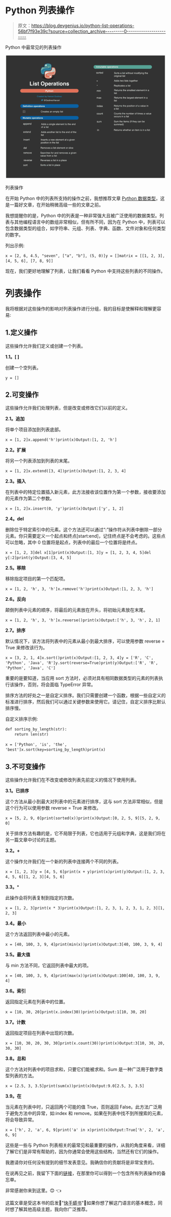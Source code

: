 # Python 列表操作

> 原文：<https://blog.devgenius.io/python-list-operations-56bf7f93e39c?source=collection_archive---------0----------------------->

Python 中最常见的列表操作

![](img/039a53d0061eca53b8a54f1cb0988dbb.png)

列表操作

在开始 Python 中的列表所支持的操作之前，我想推荐文章 [Python 数据类型](https://medium.com/dev-genius/python-data-types-4959eb84635f)，这是一篇好文章，在开始稍微高级一些的文章之前。

我想提醒你的是，Python 中的列表是一种非常强大且被广泛使用的数据类型。列表与其他编程语言中的数组非常相似，但有所不同，因为在 Python 中，列表可以包含数据类型的组合，如字符串、元组、列表、字典、函数、文件对象和任何类型的数字。

列出示例:

```
x = [2, 6, 4.5, "seven", ["a", "b"], (5, 0)]y = []matrix = [[1, 2, 3], [4, 5, 6], [7, 8, 9]]
```

现在，我们更好地理解了列表，让我们看看 Python 中支持这些列表的不同操作。

# 列表操作

我将根据对这些操作的影响对列表操作进行分组，我的目标是使解释和理解更容易:

## 1.定义操作

这些操作允许我们定义或创建一个列表。

**1.1。[ ]**

创建一个空列表。

```
y = []
```

## 2.可变操作

这些操作允许我们处理列表，但是改变或修改它们以前的定义。

**2.1。追加**

将单个项目添加到列表底部。

```
x = [1, 2]x.append('h')print(x)Output:[1, 2, 'h']
```

**2.2。扩展**

将另一个列表添加到列表的末尾。

```
x = [1, 2]x.extend([3, 4])print(x)Output:[1, 2, 3, 4]
```

**2.3。插入**

在列表中的特定位置插入新元素，此方法接收该位置作为第一个参数，接收要添加的元素作为第二个参数。

```
x = [1, 2]x.insert(0, 'y')print(x)Output:['y', 1, 2]
```

**2.4。del**

删除位于特定索引中的元素。这个方法还可以通过“:”操作符从列表中删除一部分元素。你只需要定义一个起点和终点[start:end]，记住终点是不会考虑的。这些点可以忽略，其中 0 位置将是起点，列表中的最后一个位置将是终点。

```
x = [1, 2, 3]del x[1]print(x)Output:[1, 3]y = [1, 2, 3, 4, 5]del y[:2]print(y)Output:[3, 4, 5]
```

**2.5。移除**

移除指定项目的第一个匹配项。

```
x = [1, 2, 'h', 3, 'h']x.remove('h')print(x)Output:[1, 2, 3, 'h']
```

**2.6。反向**

颠倒列表中元素的顺序，将最后的元素放在开头，将初始元素放在末尾。

```
x = [1, 2, 'h', 3, 'h']x.reverse()print(x)Output:['h', 3, 'h', 2, 1]
```

**2.7。排序**

默认情况下，该方法将列表中的元素从最小到最大排序，可以使用参数 reverse = True 来修改该行为。

```
x = [3, 2, 1, 4]x.sort()print(x)Output:[1, 2, 3, 4]y = ['R', 'C', 'Python', 'Java', 'R']y.sort(reverse=True)print(y)Output:['R', 'R', 'Python', 'Java', 'C']
```

重要的是要知道，当应用 sort 方法时，必须对具有相同数据类型的元素的列表执行该操作，否则，将会面临 TypeError 异常。

排序方法的好处之一是自定义排序。我们只需要创建一个函数，根据一些自定义的标准进行排序，然后我们可以通过关键参数来使用它。请记住，自定义排序比默认排序慢。

自定义排序示例:

```
def sorting_by_length(str):
    return len(str)

x = ['Python', 'is', 'the', 'best']x.sort(key=sorting_by_length)print(x)
```

## 3.不可变操作

这些操作允许我们在不改变或修改列表先前定义的情况下使用列表。

**3.1。已排序**

这个方法从最小到最大对列表中的元素进行排序，这与 sort 方法非常相似，但是这个行为可以使用参数 reverse = True 来修改。

```
x = [5, 2, 9, 0]print(sorted(x))print(x)Output:[0, 2, 5, 9][5, 2, 9, 0]
```

关于排序方法有趣的是，它不局限于列表，它也适用于元组和字典，这是我们将在另一篇文章中讨论的主题。

**3.2。+**

这个操作允许我们在一个新的列表中连接两个不同的列表。

```
x = [1, 2, 3]y = [4, 5, 6]print(x + y)print(x)print(y)Output:[1, 2, 3, 4, 5, 6][1, 2, 3][4, 5, 6]
```

**3.3。***

此操作会将列表复制到指定的次数。

```
x = [1, 2, 3]print(x * 3)print(x)Output:[1, 2, 3, 1, 2, 3, 1, 2, 3][1, 2, 3]
```

**3.4。最小**

这个方法返回列表中最小的元素。

```
x = [40, 100, 3, 9, 4]print(min(x))print(x)Output:3[40, 100, 3, 9, 4]
```

**3.5。最大值**

与 min 方法不同，它返回列表中最大的项。

```
x = [40, 100, 3, 9, 4]print(max(x))print(x)Output:100[40, 100, 3, 9, 4]
```

**3.6。索引**

返回指定元素在列表中的位置。

```
x = [10, 30, 20]print(x.index(30))print(x)Output:1[10, 30, 20]
```

**3.7。计数**

返回指定项目在列表中出现的次数。

```
x = [10, 30, 20, 30, 30]print(x.count(30))print(x)Output:3[10, 30, 20, 30, 30]
```

**3.8。总和**

这个方法对列表中的项目求和，只要它们能被求和。Sum 是一种广泛用于数字类型列表的方法。

```
x = [2.5, 3, 3.5]print(sum(x))print(x)Output:9.0[2.5, 3, 3.5]
```

**3.9。在**

当元素在列表中时，只返回两个可能的值 True，否则返回 False。此方法广泛用于避免方法中的异常，如:index 和 remove。如果在列表中找不到所搜索的元素，将会导致异常。

```
x = ['h', 2, 'a', 6, 9]print('a' in x)print(x)Output:True['h', 2, 'a', 6, 9]
```

这些是一些与 Python 列表相关的最常见和最重要的操作，从我的角度来看，详细了解它们是非常有帮助的，因为你通常会使用这些结构，当然还有它们的操作。

我邀请你对任何没有提到的细节发表意见。我确信你的贡献将是非常宝贵的。

在说再见之前，我留下下面的[链接](https://github.com/hgodinez89/list-operations-cheat-sheet)，在那里你可以得到一个包含所有列表操作的备忘单。

非常感谢你来到这里。😊 👈

这篇文章是受这本书的启发📖"[快手蟒书](https://books.google.co.cr/books/about/The_Quick_Python_Book.html?id=urVEzQEACAAJ&source=kp_book_description&redir_esc=y)"📖如果你想了解这门语言的基本概念，同时想了解其他高级主题，我向你广泛推荐。
